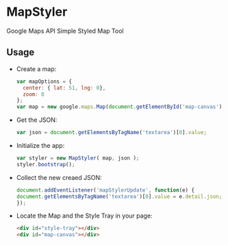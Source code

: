MapStyler
=========

Google Maps API Simple Styled Map Tool

## Usage

* Create a map:
	
	```js
	var mapOptions = {
	  center: { lat: 51, lng: 0},
	  zoom: 8
	};
	var map = new google.maps.Map(document.getElementById('map-canvas'),mapOptions);
	```

* Get the JSON:

	```js
	var json = document.getElementsByTagName('textarea')[0].value;
	```
  
* Initialize the app:

	```js
	var styler = new MapStyler( map, json );
	styler.bootstrap();
	```

* Collect the new creaed JSON:

	```js
	document.addEventListener('mapStylerUpdate', function(e) {
	document.getElementsByTagName('textarea')[0].value = e.detail.json;
	});
	```

* Locate the Map and the Style Tray in your page:

	```html
	<div id="style-tray"></div>
	<div id="map-canvas"></div>
	```
	
